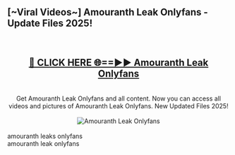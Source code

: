 <h2>[~Viral Videos~] Amouranth Leak Onlyfans - Update Files 2025!</h2>
<br>
<div align="center">
<h2><a href="https://betterlinks.top/A2PfLJ" rel="nofollow">🔴 CLICK HERE 🌐==►► Amouranth Leak Onlyfans</a></h2>
<br>
Get Amouranth Leak Onlyfans and all content. Now you can access all videos and pictures of Amouranth Leak Onlyfans. New Updated Files 2025!
<br>
<br>
<a href="https://betterlinks.top/A2PfLJ" rel="nofollow" data-target="animated-image.originalLink"><img src="https://i.ibb.co.com/WyWwxjT/player-gif2.gif" alt="Amouranth Leak Onlyfans" style="max-width: 100%; display: inline-block;" data-target="animated-image.originalImage"></a>
</div>
<br>
amouranth leaks onlyfans<br>
amouranth leak onlyfans
